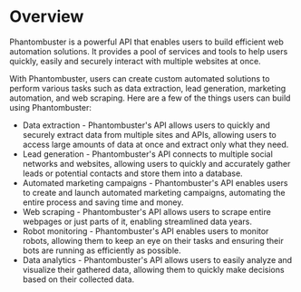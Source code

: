 # Overview

Phantombuster is a powerful API that enables users to build efficient web
automation solutions. It provides a pool of services and tools to help users
quickly, easily and securely interact with multiple websites at once.

With Phantombuster, users can create custom automated solutions to perform
various tasks such as data extraction, lead generation, marketing automation,
and web scraping. Here are a few of the things users can build using
Phantombuster:

- Data extraction - Phantombuster's API allows users to quickly and securely
  extract data from multiple sites and APIs, allowing users to access large
  amounts of data at once and extract only what they need.
- Lead generation - Phantombuster's API connects to multiple social networks
  and websites, allowing users to quickly and accurately gather leads or
  potential contacts and store them into a database.
- Automated marketing campaigns - Phantombuster's API enables users to create
  and launch automated marketing campaigns, automating the entire process and
  saving time and money.
- Web scraping - Phantombuster's API allows users to scrape entire webpages or
  just parts of it, enabling streamlined data years.
- Robot monitoring - Phantombuster's API enables users to monitor robots,
  allowing them to keep an eye on their tasks and ensuring their bots are
  running as efficiently as possible.
- Data analytics - Phantombuster's API allows users to easily analyze and
  visualize their gathered data, allowing them to quickly make decisions based
  on their collected data.
